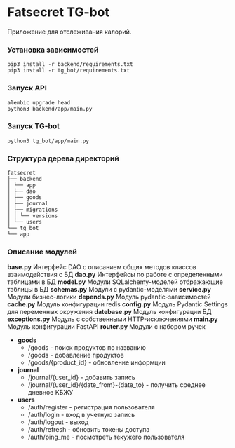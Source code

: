 # Fatsecret TG-bot

Приложение для отслеживания калорий.
  

### Установка зависимостей

	pip3 install -r backend/requirements.txt
    pip3 install -r tg_bot/requirements.txt


### Запуск API

	alembic upgrade head
	python3 backend/app/main.py

### Запуск TG-bot

	python3 tg_bot/app/main.py

###  Структура дерева директорий

	fatsecret
	├── backend
	│ └── app
	│ ├── dao
	│ ├── goods
	│ ├── journal
	│ ├── migrations
	│ │ └── versions
	│ └── users
	└── tg_bot
	└── app

  
### Описание модулей

**base.py**
Интерфейс DAO с описанием общих методов классов взаимодействия с БД
**dao.py**
Интерфейсы по работе с определенными таблицами в БД
 **model.py**
Модули SQLalchemy-моделей отбражающие таблицы в БД
**schemas.py**
Модули с pydantic-моделями
**service.py**
Модули бизнес-логики
**depends.py**
Модуль pydantic-зависимостей
**cache.py**
Модуль конфигурации redis
**config.py**
Модуль Pydantic Settings для переменных окружения
**datebase.py**
Модуль конфигурации БД
**exceptions.py**
Модуль с собственными HTTP-исключениями
**main.py**
Модуль конфигурации FastAPI
**router.py**
Модули с набором ручек

 - **goods**
	 - /goods - поиск продуктов по названию
	 - /goods - добавление продуктов
	- /goods/{product_id} - обновление информции
- **journal**
	 - /journal/{user_id} - добавить запись
	- /journal/{user_id}/{date_from}-{date_to} - получить среднее дневное КБЖУ  
- **users**
	- /auth/register - регистрация пользователя
	- /auth/login - вход в учетную запись
	 - /auth/logout - выход
	- /auth/refresh - обновить токены доступа
	- /auth/ping_me - посмотреть текужего пользователя
